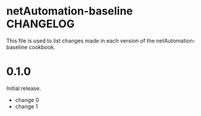 # netAutomation-baseline CHANGELOG

This file is used to list changes made in each version of the netAutomation-baseline cookbook.

# 0.1.0

Initial release.

- change 0
- change 1

